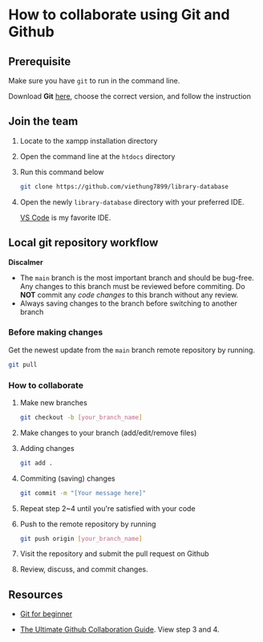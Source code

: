 # How to collaborate using Git and Github

## Prerequisite

Make sure you have `git` to run in the command line.

Download **Git** [here](https://git-scm.com/downloads), choose the correct version, and follow the instruction

## Join the team

1. Locate to the xampp installation directory

2. Open the command line at the `htdocs` directory

3. Run this command below

    ```bash
    git clone https://github.com/viethung7899/library-database
    ```

4. Open the newly `library-database` directory with your preferred IDE.

    [VS Code](https://code.visualstudio.com/) is my favorite IDE.

## Local git repository workflow

**Discalmer**

- The `main` branch is the most important branch and should be bug-free. Any changes to this branch must be reviewed before commiting. Do **NOT** commit any *code changes* to this branch without any review.
- Always saving changes to the branch before switching to another branch

### **Before making changes**

Get the newest update from the `main` branch remote repository by running.

```bash
git pull
```

### How to collaborate

1. Make new branches

    ```bash
    git checkout -b [your_branch_name]
    ```

2. Make changes to your branch (add/edit/remove files)

3. Adding changes

    ```bash
    git add .
    ```

4. Commiting (saving) changes

    ```bash
    git commit -m "[Your message here]"
    ```

5. Repeat step 2~4 until you're satisfied with your code

6. Push to the remote repository by running

    ```bash
    git push origin [your_branch_name]
    ```

7. Visit the repository and submit the pull request on Github

8. Review, discuss, and commit changes.

## Resources

- [Git for beginner](https://www.youtube.com/playlist?list=PL4cUxeGkcC9goXbgTDQ0n_4TBzOO0ocPR)

- [The Ultimate Github Collaboration Guide](https://medium.com/@jonathanmines/the-ultimate-github-collaboration-guide-df816e98fb67). View step 3 and 4.
